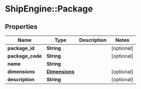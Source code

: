 # ShipEngine::Package

## Properties
Name | Type | Description | Notes
------------ | ------------- | ------------- | -------------
**package_id** | **String** |  | [optional] 
**package_code** | **String** |  | [optional] 
**name** | **String** |  | 
**dimensions** | [**Dimensions**](Dimensions.md) |  | [optional] 
**description** | **String** |  | [optional] 


